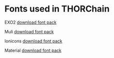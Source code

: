 # Fonts used in THORChain

EXO2 [download font pack](https://fonts.google.com/specimen/Exo+2)

Muli [download font pack](https://fonts.google.com/specimen/Muli?selection.family=Muli)

Ionicons [download font pack](https://ionicons.com/v1/)

Material [download font pack](https://github.com/google/material-design-icons/tree/master/iconfont)

